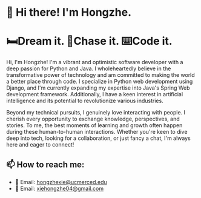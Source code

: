 <h1>👋 Hi there! I'm Hongzhe.</h1>
<h1>🛏️Dream it. 🚀Chase it. ⌨️Code it.</h1>

<p>Hi, I'm Hongzhe! I'm a vibrant and optimistic software developer with a deep passion for Python and Java. I wholeheartedly believe in the transformative power of technology and am committed to making the world a better place through code. I specialize in Python web development using Django, and I'm currently expanding my expertise into Java's Spring Web development framework. Additionally, I have a keen interest in artificial intelligence and its potential to revolutionize various industries.</p>

<p>Beyond my technical pursuits, I genuinely love interacting with people. I cherish every opportunity to exchange knowledge, perspectives, and stories. To me, the best moments of learning and growth often happen during these human-to-human interactions. Whether you're keen to dive deep into tech, looking for a collaboration, or just fancy a chat, I'm always here and eager to connect!</p>

<h2>📫 How to reach me:</h2>
<ul>
    <li>📧 Email: <a href="mailto:hongzhexie@ucmerced.edu">hongzhexie@ucmerced.edu</a></li>
    <li>📧 Email: <a href="mailto:xiehongzhe04@gmail.com">xiehongzhe04@gmail.com</a></li>
</ul>

